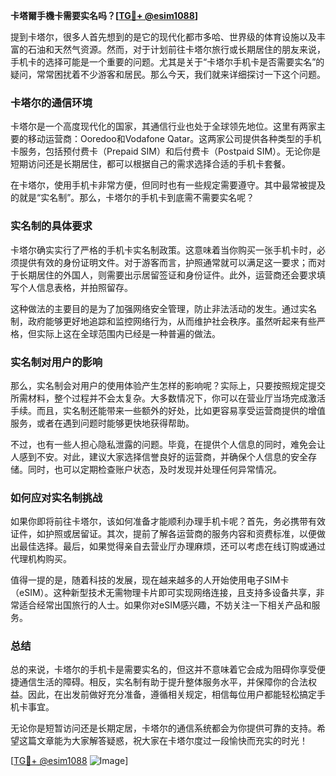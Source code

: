 **卡塔爾手機卡需要实名吗？[[TG💪+ @esim1088](https://t.me/s/esim1088)]**

提到卡塔尔，很多人首先想到的是它的现代化都市多哈、世界级的体育设施以及丰富的石油和天然气资源。然而，对于计划前往卡塔尔旅行或长期居住的朋友来说，手机卡的选择可能是一个重要的问题。尤其是关于“卡塔尔手机卡是否需要实名”的疑问，常常困扰着不少游客和居民。那么今天，我们就来详细探讨一下这个问题。

### 卡塔尔的通信环境

卡塔尔是一个高度现代化的国家，其通信行业也处于全球领先地位。这里有两家主要的移动运营商：Ooredoo和Vodafone Qatar。这两家公司提供各种类型的手机卡服务，包括预付费卡（Prepaid SIM）和后付费卡（Postpaid SIM）。无论你是短期访问还是长期居住，都可以根据自己的需求选择合适的手机卡套餐。

在卡塔尔，使用手机卡非常方便，但同时也有一些规定需要遵守。其中最常被提及的就是“实名制”。那么，卡塔尔的手机卡到底需不需要实名呢？

### 实名制的具体要求

卡塔尔确实实行了严格的手机卡实名制政策。这意味着当你购买一张手机卡时，必须提供有效的身份证明文件。对于游客而言，护照通常就可以满足这一要求；而对于长期居住的外国人，则需要出示居留签证和身份证件。此外，运营商还会要求填写个人信息表格，并拍照留存。

这种做法的主要目的是为了加强网络安全管理，防止非法活动的发生。通过实名制，政府能够更好地追踪和监控网络行为，从而维护社会秩序。虽然听起来有些严格，但实际上这在全球范围内已经是一种普遍的做法。

### 实名制对用户的影响

那么，实名制会对用户的使用体验产生怎样的影响呢？实际上，只要按照规定提交所需材料，整个过程并不会太复杂。大多数情况下，你可以在营业厅当场完成激活手续。而且，实名制还能带来一些额外的好处，比如更容易享受运营商提供的增值服务，或者在遇到问题时能够更快地获得帮助。

不过，也有一些人担心隐私泄露的问题。毕竟，在提供个人信息的同时，难免会让人感到不安。对此，建议大家选择信誉良好的运营商，并确保个人信息的安全存储。同时，也可以定期检查账户状态，及时发现并处理任何异常情况。

### 如何应对实名制挑战

如果你即将前往卡塔尔，该如何准备才能顺利办理手机卡呢？首先，务必携带有效证件，如护照或居留证。其次，提前了解各运营商的服务内容和资费标准，以便做出最佳选择。最后，如果觉得亲自去营业厅办理麻烦，还可以考虑在线订购或通过代理机构购买。

值得一提的是，随着科技的发展，现在越来越多的人开始使用电子SIM卡（eSIM）。这种新型技术无需物理卡片即可实现网络连接，且支持多设备共享，非常适合经常出国旅行的人士。如果你对eSIM感兴趣，不妨关注一下相关产品和服务。

### 总结

总的来说，卡塔尔的手机卡是需要实名的，但这并不意味着它会成为阻碍你享受便捷通信生活的障碍。相反，实名制有助于提升整体服务水平，并保障你的合法权益。因此，在出发前做好充分准备，遵循相关规定，相信每位用户都能轻松搞定手机卡事宜。

无论你是短暂访问还是长期定居，卡塔尔的通信系统都会为你提供可靠的支持。希望这篇文章能为大家解答疑惑，祝大家在卡塔尔度过一段愉快而充实的时光！

[[TG💪+ @esim1088](https://t.me/s/esim1088) ![Image](https://i.postimg.cc/4NQfJmqS/Snipaste-2025-05-13-00-14-12.png)]